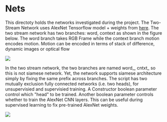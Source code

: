 # Nets

This directoty holds the networks investigated during the project. The Two-Stream Network uses AlexNet Tensorflow model + weights from [here](https://www.cs.toronto.edu/~guerzhoy/tf_alexnet/). The two stream network has two branches: word, context as shown in the figure below. The word branch takes RGB Frame while the context branch motion encodes motion. Motion can be encoded in terms of stack of difference, dynamic images or optical flow

![](https://github.com/ahmdtaha/828j/blob/master/docs/imgs/two\_stream\_net.jpg)
 
In the two stream network, the two branches are named word\_, cntxt\_ so this is not siamese network. Yet, the network supports siamese architecture simply by fixing the same prefix across branches. The script has two mutually exclusion fully connected networks (i.e. two heads), for unsupervisied and supervisied training. A Constructor boolean parameter control which "head" to be trained. Another boolean parameter controls whether to train the AlexNet CNN layers. This can be useful during supervised learning to fix pre-trained AlexNet weights.
   
![](https://github.com/ahmdtaha/828j/blob/master/docs/imgs/two\_heads.jpg)